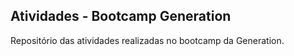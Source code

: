 ## Atividades - Bootcamp Generation

Repositório das atividades realizadas no bootcamp da Generation.
